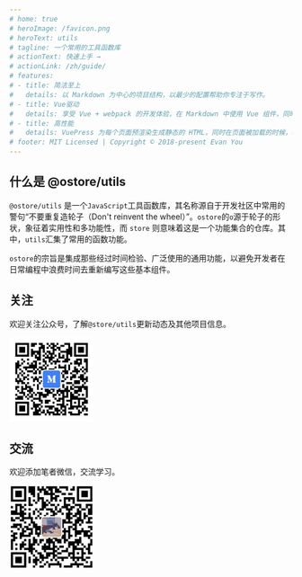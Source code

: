 ```yaml
---
# home: true
# heroImage: /favicon.png
# heroText: utils
# tagline: 一个常用的工具函数库
# actionText: 快速上手 →
# actionLink: /zh/guide/
# features:
# - title: 简洁至上
#   details: 以 Markdown 为中心的项目结构，以最少的配置帮助你专注于写作。
# - title: Vue驱动
#   details: 享受 Vue + webpack 的开发体验，在 Markdown 中使用 Vue 组件，同时可以使用 Vue 来开发自定义主题。
# - title: 高性能
#   details: VuePress 为每个页面预渲染生成静态的 HTML，同时在页面被加载的时候，将作为 SPA 运行。
# footer: MIT Licensed | Copyright © 2018-present Evan You
---
```


## 什么是 @ostore/utils
  `@ostore/utils` 是一个`JavaScript`工具函数库，其名称源自于开发社区中常用的警句“不要重复造轮子（Don't reinvent the wheel）”。`ostore`的`o`源于轮子的形状，象征着实用性和多功能性，而 `store` 则意味着这是一个功能集合的仓库。其中，`utils`汇集了常用的函数功能。

  `ostore`的宗旨是集成那些经过时间检验、广泛使用的通用功能，以避免开发者在日常编程中浪费时间去重新编写这些基本组件。

## 关注
  欢迎关注公众号，了解`@store/utils`更新动态及其他项目信息。

  <img src='./image/mp.jpg' height='150'/>

## 交流
  欢迎添加笔者微信，交流学习。
  
  <img src='./image/owner.png' height='150'/>

<!--  -->